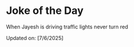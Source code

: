 # Joke of the Day

<!-- #joke -->
When Jayesh is driving traffic lights never turn red

Updated on: [7/6/2025]
<!-- #jokeEnd -->